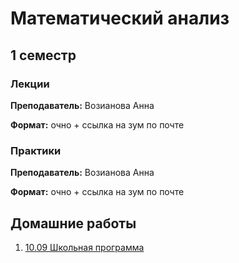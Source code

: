 # Математический анализ

## 1 семестр

### Лекции

**Преподаватель:** Возианова Анна

**Формат:** очно + ссылка на зум по почте


### Практики 

**Преподаватель:** Возианова Анна

**Формат:** очно + ссылка на зум по почте

## Домашние работы

1. [10.09 Школьная программа](MatanHw/homework%2010.09.pdf)